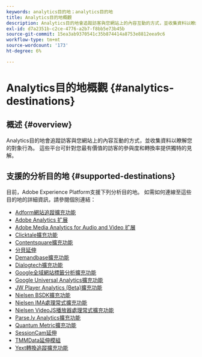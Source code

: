 ```yaml
---
keywords: analytics目的地；analytics目的地
title: Analytics目的地概觀
description: Analytics目的地會追蹤訪客與您網站上的內容互動的方式，並收集資料以瞭解您的對象行為。 這些平台可針對您最有價值的訪客的參與度和轉換率提供獨特的見解。
exl-id: d7a2351b-c2ce-4776-a2b7-f8bb5e73b45b
source-git-commit: 15ea3ab9370541c35b874414a8753e8812eea9c6
workflow-type: tm+mt
source-wordcount: '173'
ht-degree: 6%

---
```


# Analytics目的地概觀 {#analytics-destinations}

## 概述 {#overview}

Analytics目的地會追蹤訪客與您網站上的內容互動的方式，並收集資料以瞭解您的對象行為。 這些平台可針對您最有價值的訪客的參與度和轉換率提供獨特的見解。

## 支援的分析目的地 {#supported-destinations}

目前，Adobe Experience Platform支援下列分析目的地。 如需如何連線至這些目的地的詳細資訊，請參閱個別連結：

* [Adform網站追蹤擴充功能](adform.md)
* [Adobe Analytics 扩展](adobe-analytics.md)
* [Adobe Media Analytics for Audio and Video 扩展](adobe-video-analytics.md)
* [Clicktale擴充功能](clicktale.md)
* [Contentsquare擴充功能](contentsquare.md)
* [分貝延伸](decibel.md)
* [Demandbase擴充功能](demandbase.md)
* [Dialogtech擴充功能](dialogtech.md)
* [Google全域網站標籤分析擴充功能](gtag-analytics.md)
* [Google Universal Analytics擴充功能](google-universal-analytics.md)
* [JW Player Analytics (Beta)擴充功能](jw-player-analytics.md)
* [Nielsen BSDK擴充功能](nielsen-bsdk.md)
* [Nielsen IMA處理常式擴充功能](nielsen-ima.md)
* [Nielsen VideoJS播放器處理常式擴充功能](nielsen-videojs.md)
* [Parse.ly Analytics擴充功能](parsely.md)
* [Quantum Metric擴充功能](quantum-metric.md)
* [SessionCam延伸](sessioncam.md)
* [TMMData延伸模組](tmmdata.md)
* [Yext轉換追蹤擴充功能](yext.md)
